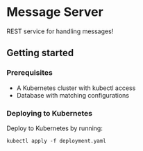 # Message Server

REST service for handling messages!

## Getting started

### Prerequisites

* A Kubernetes cluster with kubectl access
* Database with matching configurations

### Deploying to Kubernetes

Deploy to Kubernetes by running:

```
kubectl apply -f deployment.yaml
```
